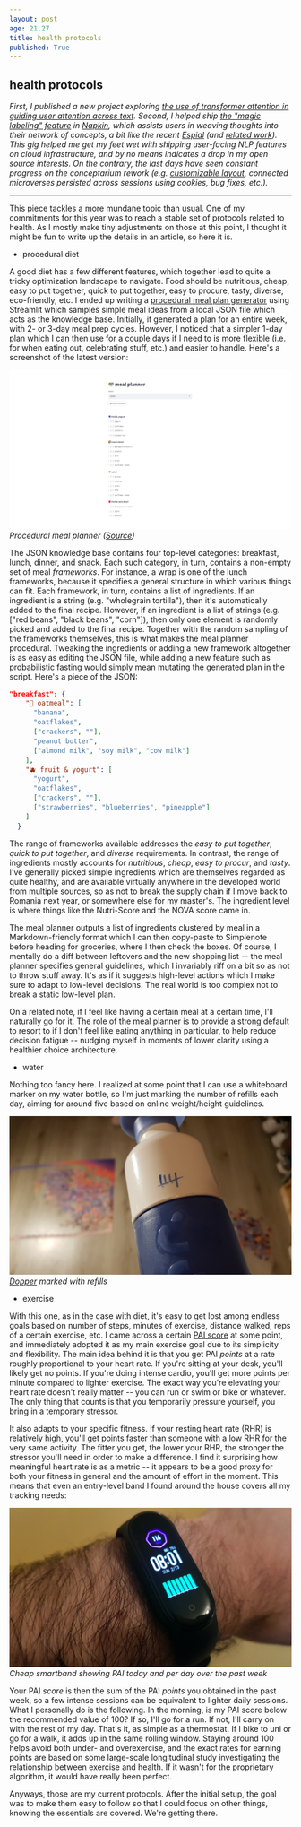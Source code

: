```yaml
---
layout: post
age: 21.27
title: health protocols
published: True
---
```


## health protocols

_First, I published a new project exploring [the use of transformer attention in guiding user attention across text](/thoughtware/cybersalience). Second, I helped ship [the "magic labeling" feature](https://www.napkin.one/wp-content/uploads/2022/02/magic-label2.gif) in [Napkin](https://www.napkin.one/), which assists users in weaving thoughts into their network of concepts, a bit like the recent [Espial](https://github.com/Uzay-G/espial) (and [related work](https://twitter.com/kewbxsh/status/1491791370020818958)). This gig helped me get my feet wet with shipping user-facing NLP features on cloud infrastructure, and by no means indicates a drop in my open source interests. On the contrary, the last days have seen constant progress on the conceptarium rework (e.g. [customizable layout](https://paulbricman.com/assets/vid/conceptarium_layout.mp4), connected microverses persisted across sessions using cookies, bug fixes, etc.)._

---

This piece tackles a more mundane topic than usual. One of my commitments for this year was to reach a stable set of protocols related to health. As I mostly make tiny adjustments on those at this point, I thought it might be fun to write up the details in an article, so here it is.

- procedural diet

A good diet has a few different features, which together lead to quite a tricky optimization landscape to navigate. Food should be nutritious, cheap, easy to put together, quick to put together, easy to procure, tasty, diverse, eco-friendly, etc. I ended up writing a [procedural meal plan generator](https://github.com/paulbricman/meal-planner) using Streamlit which samples simple meal ideas from a local JSON file which acts as the knowledge base. Initially, it generated a plan for an entire week, with 2- or 3-day meal prep cycles. However, I noticed that a simpler 1-day plan which I can then use for a couple days if I need to is more flexible (i.e. for when eating out, celebrating stuff, etc.) and easier to handle. Here's a screenshot of the latest version:

![](/assets/img/meal-planner.png)
_Procedural meal planner ([Source](https://github.com/paulbricman/meal-planner))_

The JSON knowledge base contains four top-level categories: breakfast, lunch, dinner, and snack. Each such category, in turn, contains a non-empty set of meal _frameworks_. For instance, a wrap is one of the lunch frameworks, because it specifies a general structure in which various things can fit. Each framework, in turn, contains a list of ingredients. If an ingredient is a string (e.g. "wholegrain tortilla"), then it's automatically added to the final recipe. However, if an ingredient is a list of strings (e.g. ["red beans", "black beans", "corn"]), then only one element is randomly picked and added to the final recipe. Together with the random sampling of the frameworks themselves, this is what makes the meal planner procedural. Tweaking the ingredients or adding a new framework altogether is as easy as editing the JSON file, while adding a new feature such as probabilistic fasting would simply mean mutating the generated plan in the script. Here's a piece of the JSON:

```json
"breakfast": {
    "🥣 oatmeal": [
      "banana",
      "oatflakes",
      ["crackers", ""],
      "peanut butter",
      ["almond milk", "soy milk", "cow milk"]
    ],
    "🫐 fruit & yogurt": [
      "yogurt",
      "oatflakes",
      ["crackers", ""],
      ["strawberries", "blueberries", "pineapple"]
    ]
  }
```

The range of frameworks available addresses the _easy to put together_, _quick to put together_, and _diverse_ requirements. In contrast, the range of ingredients mostly accounts for _nutritious_, _cheap_, _easy to procur_, and _tasty_. I've generally picked simple ingredients which are themselves regarded as quite healthy, and are available virtually anywhere in the developed world from multiple sources, so as not to break the supply chain if I move back to Romania next year, or somewhere else for my master's. The ingredient level is where things like the Nutri-Score and the NOVA score came in.

The meal planner outputs a list of ingredients clustered by meal in a Markdown-friendly format which I can then copy-paste to Simplenote before heading for groceries, where I then check the boxes. Of course, I mentally do a diff between leftovers and the new shopping list -- the meal planner specifies general guidelines, which I invariably riff on a bit so as not to throw stuff away. It's as if it suggests high-level actions which I make sure to adapt to low-level decisions. The real world is too complex not to break a static low-level plan.

On a related note, if I feel like having a certain meal at a certain time, I'll naturally go for it. The role of the meal planner is to provide a strong default to resort to if I don't feel like eating anything in particular, to help reduce decision fatigue -- nudging myself in moments of lower clarity using a healthier choice architecture.

- water

Nothing too fancy here. I realized at some point that I can use a whiteboard marker on my water bottle, so I'm just marking the number of refills each day, aiming for around five based on online weight/height guidelines.

![](/assets/img/dopper.jpg)
_[Dopper](https://dopper.com/) marked with refills_

- exercise

With this one, as in the case with diet, it's easy to get lost among endless goals based on number of steps, minutes of exercise, distance walked, reps of a certain exercise, etc. I came across a certain [PAI score](https://support.paihealth.com/hc/en-us/articles/360001037713-What-is-a-PAI-score-) at some point, and immediately adopted it as my main exercise goal due to its simplicity and flexibility. The main idea behind it is that you get PAI _points_ at a rate roughly proportional to your heart rate. If you're sitting at your desk, you'll likely get no points. If you're doing intense cardio, you'll get more points per minute compared to lighter exercise. The exact way you're elevating your heart rate doesn't really matter -- you can run or swim or bike or whatever. The only thing that counts is that you temporarily pressure yourself, you bring in a temporary stressor.

It also adapts to your specific fitness. If your resting heart rate (RHR) is relatively high, you'll get points faster than someone with a low RHR for the very same activity. The fitter you get, the lower your RHR, the stronger the stressor you'll need in order to make a difference. I find it surprising how meaningful heart rate is as a metric -- it appears to be a good proxy for both your fitness in general and the amount of effort in the moment. This means that even an entry-level band I found around the house covers all my tracking needs:

![](/assets/img/pai.jpg)
_Cheap smartband showing PAI today and per day over the past week_

Your PAI _score_ is then the sum of the PAI _points_ you obtained in the past week, so a few intense sessions can be equivalent to lighter daily sessions. What I personally do is the following. In the morning, is my PAI score below the recommended value of 100? If so, I'll go for a run. If not, I'll carry on with the rest of my day. That's it, as simple as a thermostat. If I bike to uni or go for a walk, it adds up in the same rolling window. Staying around 100 helps avoid both under- and overexercise, and the exact rates for earning points are based on some large-scale longitudinal study investigating the relationship between exercise and health. If it wasn't for the proprietary algorithm, it would have really been perfect.

Anyways, those are my current protocols. After the initial setup, the goal was to make them easy to follow so that I could focus on other things, knowing the essentials are covered. We're getting there.
